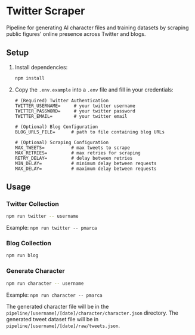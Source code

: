 # Twitter Scraper

Pipeline for generating AI character files and training datasets by scraping public figures' online presence across Twitter and blogs.

## Setup

1. Install dependencies:
   ```bash
   npm install
   ```

2. Copy the `.env.example` into a `.env` file and fill in your credentials:
   ```properties
   # (Required) Twitter Authentication
   TWITTER_USERNAME=     # your twitter username
   TWITTER_PASSWORD=     # your twitter password
   TWITTER_EMAIL=        # your twitter email

   # (Optional) Blog Configuration
   BLOG_URLS_FILE=      # path to file containing blog URLs

   # (Optional) Scraping Configuration
   MAX_TWEETS=          # max tweets to scrape
   MAX_RETRIES=         # max retries for scraping
   RETRY_DELAY=         # delay between retries
   MIN_DELAY=           # minimum delay between requests
   MAX_DELAY=           # maximum delay between requests
   ```

## Usage

### Twitter Collection
```bash
npm run twitter -- username
```
Example: `npm run twitter -- pmarca`

### Blog Collection
```bash
npm run blog
```

### Generate Character
```bash
npm run character -- username
```
Example: `npm run character -- pmarca`


The generated character file will be in the `pipeline/[username]/[date]/character/character.json` directory.
The generated tweet dataset file will be in `pipeline/[username]/[date]/raw/tweets.json`.
